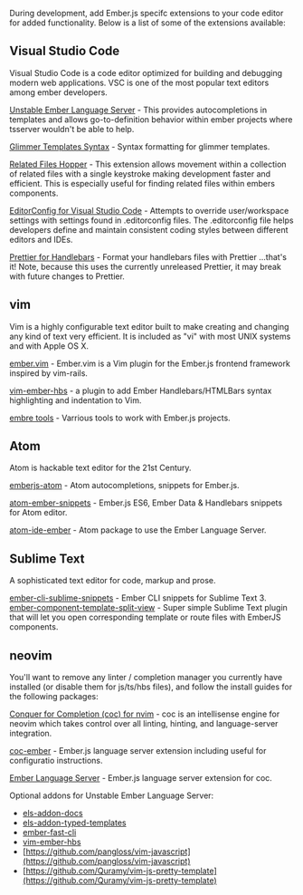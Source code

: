 During development, add Ember.js specifc extensions to your code editor for added functionality. Below is a list of some of the extensions available:  

## Visual Studio Code

Visual Studio Code is a code editor optimized for building and debugging modern web applications. VSC is one of the most popular text editors among ember developers.

[Unstable Ember Language Server](https://marketplace.visualstudio.com/items?itemName=lifeart.vscode-ember-unstable) - This provides autocompletions in templates and allows go-to-definition behavior within ember projects where tsserver wouldn't be able to help.

[Glimmer Templates Syntax](https://marketplace.visualstudio.com/items?itemName=lifeart.vscode-glimmer-syntax) - Syntax formatting for glimmer templates.

[Related Files Hopper](https://marketplace.visualstudio.com/items?itemName=suchitadoshi1987.file-hopper) - This extension allows movement within a collection of related files with a single keystroke making development faster and efficient. This is especially useful for finding related files within embers components. 

[EditorConfig for Visual Studio Code](https://marketplace.visualstudio.com/items?itemName=EditorConfig.EditorConfig) - Attempts to override user/workspace settings with settings found in .editorconfig files. The .editorconfig file helps developers define and maintain consistent coding styles between different editors and IDEs.

[Prettier for Handlebars](https://marketplace.visualstudio.com/items?itemName=Alonski.prettier-for-handlebars-vscode) - Format your handlebars files with Prettier ...that's it! Note, because this uses the currently unreleased Prettier, it may break with future changes to Prettier.

## vim

Vim is a highly configurable text editor built to make creating and changing any kind of text very efficient. It is included as "vi" with most UNIX systems and with Apple OS X. 

[ember.vim](https://github.com/dsawardekar/ember.vim) - Ember.vim is a Vim plugin for the Ember.js frontend framework inspired by vim-rails.

[vim-ember-hbs](https://github.com/joukevandermaas/vim-ember-hbs) - a plugin to add Ember Handlebars/HTMLBars syntax highlighting and indentation to Vim.

[embre tools](https://github.com/AndrewRadev/ember_tools.vim) - Varrious tools to work with Ember.js projects.

## Atom

Atom is hackable text editor for the 21st Century.

[emberjs-atom](https://atom.io/packages/emberjs-atom) - Atom autocompletions, snippets for Ember.js.

[atom-ember-snippets](https://github.com/mattmcmanus/atom-ember-snippets) - Ember.js ES6, Ember Data & Handlebars snippets for Atom editor.

[atom-ide-ember](https://github.com/josa42/atom-ide-ember) - Atom package to use the Ember Language Server.

## Sublime Text

A sophisticated text editor for code, markup and prose.

[ember-cli-sublime-snippets](https://github.com/terminalvelocity/ember-cli-sublime-snippets) - Ember CLI snippets for Sublime Text 3.
[ember-component-template-split-view](https://github.com/mmitchellgarcia/ember-component-template-split-view) - Super simple Sublime Text plugin that will let you open corresponding template or route files with EmberJS components.

## neovim

You'll want to remove any linter / completion manager you currently have installed (or disable them for js/ts/hbs files), and follow the install guides for the following packages:

[Conquer for Completion (coc) for nvim](https://github.com/neoclide/coc.nvim) - coc is an intellisense engine for neovim which takes control over all linting, hinting, and language-server integration.

[coc-ember](https://github.com/NullVoxPopuli/coc-ember) - Ember.js language server extension including useful for configuratio instructions.

[Ember Language Server](https://github.com/lifeart/ember-language-server/tree/component-context-info) - Ember.js language server extension for coc.

Optional addons for Unstable Ember Language Server:

- [els-addon-docs](https://github.com/lifeart/els-addon-docs)
- [els-addon-typed-templates](https://github.com/lifeart/els-addon-typed-templates)
- [ember-fast-cli](https://github.com/lifeart/ember-fast-cli)
- [vim-ember-hbs](https://github.com/joukevandermaas/vim-ember-hbs)
- [https://github.com/pangloss/vim-javascript](https://github.com/pangloss/vim-javascript)
- [https://github.com/Quramy/vim-js-pretty-template](https://github.com/Quramy/vim-js-pretty-template)
